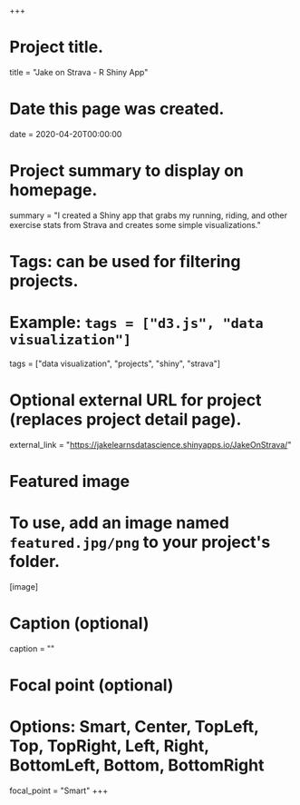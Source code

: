 +++
# Project title.
title = "Jake on Strava - R Shiny App"

# Date this page was created.
date = 2020-04-20T00:00:00

# Project summary to display on homepage.
summary = "I created a Shiny app that grabs my running, riding, and other exercise stats from Strava and creates some simple visualizations."

# Tags: can be used for filtering projects.
# Example: `tags = ["d3.js", "data visualization"]`
tags = ["data visualization", "projects", "shiny", "strava"]

# Optional external URL for project (replaces project detail page).
external_link = "https://jakelearnsdatascience.shinyapps.io/JakeOnStrava/"

# Featured image
# To use, add an image named `featured.jpg/png` to your project's folder. 
[image]
  # Caption (optional)
  caption = ""

  # Focal point (optional)
  # Options: Smart, Center, TopLeft, Top, TopRight, Left, Right, BottomLeft, Bottom, BottomRight
  focal_point = "Smart"
+++
